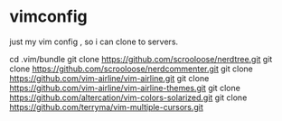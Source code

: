 # vimconfig
just my vim config , so i can clone to servers.

cd .vim/bundle
git clone https://github.com/scrooloose/nerdtree.git
git clone https://github.com/scrooloose/nerdcommenter.git
git clone https://github.com/vim-airline/vim-airline.git
git clone https://github.com/vim-airline/vim-airline-themes.git
git clone https://github.com/altercation/vim-colors-solarized.git
git clone https://github.com/terryma/vim-multiple-cursors.git

